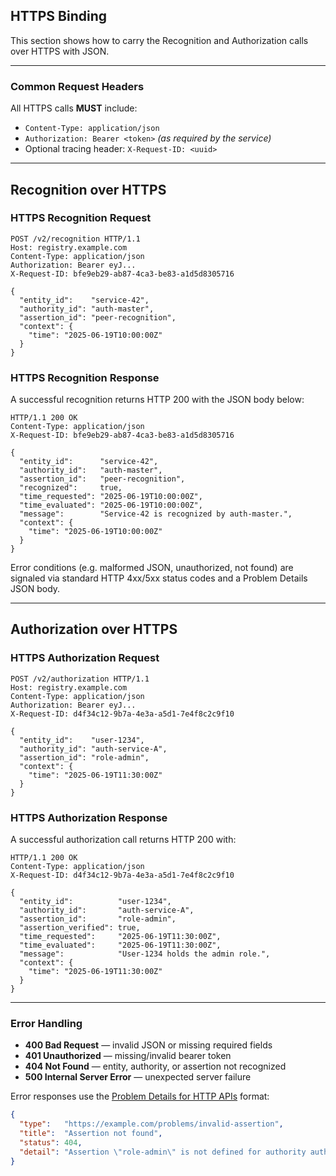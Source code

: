 ## HTTPS Binding 

This section shows how to carry the Recognition and Authorization calls over HTTPS with JSON.

---

### Common Request Headers

All HTTPS calls **MUST** include:

* `Content-Type: application/json`
* `Authorization: Bearer <token>` *(as required by the service)*
* Optional tracing header: `X-Request-ID: <uuid>`

---

## Recognition over HTTPS

### HTTPS Recognition Request

```http
POST /v2/recognition HTTP/1.1
Host: registry.example.com
Content-Type: application/json
Authorization: Bearer eyJ...
X-Request-ID: bfe9eb29-ab87-4ca3-be83-a1d5d8305716

{
  "entity_id":    "service-42",
  "authority_id": "auth-master",
  "assertion_id": "peer-recognition",
  "context": {
    "time": "2025-06-19T10:00:00Z"
  }
}
```

### HTTPS Recognition Response

A successful recognition returns HTTP 200 with the JSON body below:

```http
HTTP/1.1 200 OK
Content-Type: application/json
X-Request-ID: bfe9eb29-ab87-4ca3-be83-a1d5d8305716

{
  "entity_id":      "service-42",
  "authority_id":   "auth-master",
  "assertion_id":   "peer-recognition",
  "recognized":     true,
  "time_requested": "2025-06-19T10:00:00Z",
  "time_evaluated": "2025-06-19T10:00:00Z",
  "message":        "Service-42 is recognized by auth-master.",
  "context": {
    "time": "2025-06-19T10:00:00Z"
  }
}
```

Error conditions (e.g. malformed JSON, unauthorized, not found) are signaled via standard HTTP 4xx/5xx status codes and a Problem Details JSON body.

---

## Authorization over HTTPS

### HTTPS Authorization Request

```http
POST /v2/authorization HTTP/1.1
Host: registry.example.com
Content-Type: application/json
Authorization: Bearer eyJ...
X-Request-ID: d4f34c12-9b7a-4e3a-a5d1-7e4f8c2c9f10

{
  "entity_id":    "user-1234",
  "authority_id": "auth-service-A",
  "assertion_id": "role-admin",
  "context": {
    "time": "2025-06-19T11:30:00Z"
  }
}
```

### HTTPS Authorization Response

A successful authorization call returns HTTP 200 with:

```http
HTTP/1.1 200 OK
Content-Type: application/json
X-Request-ID: d4f34c12-9b7a-4e3a-a5d1-7e4f8c2c9f10

{
  "entity_id":          "user-1234",
  "authority_id":       "auth-service-A",
  "assertion_id":       "role-admin",
  "assertion_verified": true,
  "time_requested":     "2025-06-19T11:30:00Z",
  "time_evaluated":     "2025-06-19T11:30:00Z",
  "message":            "User-1234 holds the admin role.",
  "context": {
    "time": "2025-06-19T11:30:00Z"
  }
}
```

---

### Error Handling

* **400 Bad Request** — invalid JSON or missing required fields
* **401 Unauthorized** — missing/invalid bearer token
* **404 Not Found** — entity, authority, or assertion not recognized
* **500 Internal Server Error** — unexpected server failure

Error responses use the [Problem Details for HTTP APIs](https://datatracker.ietf.org/doc/html/rfc7807) format:

```json
{
  "type":   "https://example.com/problems/invalid-assertion",
  "title":  "Assertion not found",
  "status": 404,
  "detail": "Assertion \"role-admin\" is not defined for authority auth-service-A."
}
```

